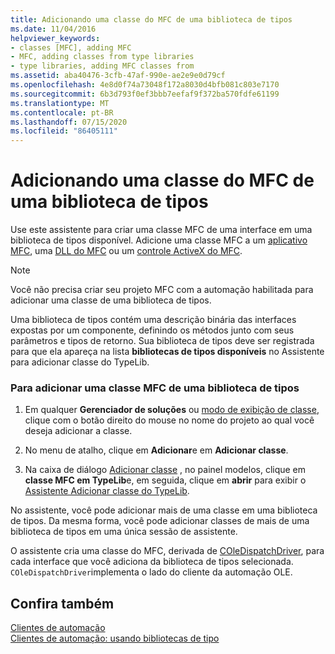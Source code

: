 ```yaml
---
title: Adicionando uma classe do MFC de uma biblioteca de tipos
ms.date: 11/04/2016
helpviewer_keywords:
- classes [MFC], adding MFC
- MFC, adding classes from type libraries
- type libraries, adding MFC classes from
ms.assetid: aba40476-3cfb-47af-990e-ae2e9e0d79cf
ms.openlocfilehash: 4e8d0f74a73048f172a8030d4bfb081c803e7170
ms.sourcegitcommit: 6b3d793f0ef3bbb7eefaf9f372ba570fdfe61199
ms.translationtype: MT
ms.contentlocale: pt-BR
ms.lasthandoff: 07/15/2020
ms.locfileid: "86405111"
---
```

# <a name="adding-an-mfc-class-from-a-type-library"></a>Adicionando uma classe do MFC de uma biblioteca de tipos

Use este assistente para criar uma classe MFC de uma interface em uma biblioteca de tipos disponível. Adicione uma classe MFC a um [aplicativo MFC](../../mfc/reference/creating-an-mfc-application.md), uma [DLL do MFC](../../mfc/reference/creating-an-mfc-dll-project.md) ou um [controle ActiveX do MFC](../../mfc/reference/creating-an-mfc-activex-control.md).

> [!NOTE]
> Você não precisa criar seu projeto MFC com a automação habilitada para adicionar uma classe de uma biblioteca de tipos.

Uma biblioteca de tipos contém uma descrição binária das interfaces expostas por um componente, definindo os métodos junto com seus parâmetros e tipos de retorno. Sua biblioteca de tipos deve ser registrada para que ela apareça na lista **bibliotecas de tipos disponíveis** no Assistente para adicionar classe do TypeLib.

### <a name="to-add-an-mfc-class-from-a-type-library"></a>Para adicionar uma classe MFC de uma biblioteca de tipos

1. Em qualquer **Gerenciador de soluções** ou [modo de exibição de classe](/visualstudio/ide/viewing-the-structure-of-code), clique com o botão direito do mouse no nome do projeto ao qual você deseja adicionar a classe.

1. No menu de atalho, clique em **Adicionar**e em **Adicionar classe**.

1. Na caixa de diálogo [Adicionar classe](../../ide/add-class-dialog-box.md) , no painel modelos, clique em **classe MFC em TypeLib**e, em seguida, clique em **abrir** para exibir o [Assistente Adicionar classe do TypeLib](../../mfc/reference/add-class-from-typelib-wizard.md).

No assistente, você pode adicionar mais de uma classe em uma biblioteca de tipos. Da mesma forma, você pode adicionar classes de mais de uma biblioteca de tipos em uma única sessão de assistente.

O assistente cria uma classe do MFC, derivada de [COleDispatchDriver](../../mfc/reference/coledispatchdriver-class.md), para cada interface que você adiciona da biblioteca de tipos selecionada. `COleDispatchDriver`implementa o lado do cliente da automação OLE.

## <a name="see-also"></a>Confira também

[Clientes de automação](../../mfc/automation-clients.md)<br/>
[Clientes de automação: usando bibliotecas de tipo](../../mfc/automation-clients-using-type-libraries.md)
